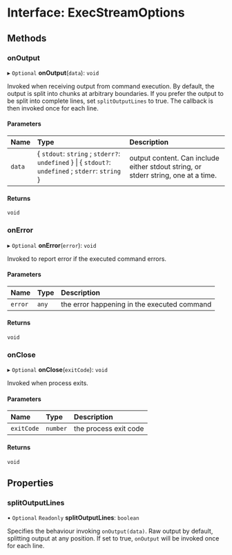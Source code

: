 # Interface: ExecStreamOptions


## Methods

### onOutput

▸ `Optional` **onOutput**(`data`): `void`

Invoked when receiving output from command execution.
By default, the output is split into chunks at arbitrary boundaries. If you prefer the output to be split into complete lines, set `splitOutputLines` to true. The callback is then invoked once for each line.

#### Parameters

| Name | Type | Description |
| :------ | :------ | :------ |
| `data` | { `stdout`: `string` ; `stderr?`: `undefined`  } \| { `stdout?`: `undefined` ; `stderr`: `string`  } | output content. Can include either stdout string, or stderr string, one at a time. |

#### Returns

`void`


### onError

▸ `Optional` **onError**(`error`): `void`

Invoked to report error if the executed command errors.

#### Parameters

| Name | Type | Description |
| :------ | :------ | :------ |
| `error` | `any` | the error happening in the executed command |

#### Returns

`void`


### onClose

▸ `Optional` **onClose**(`exitCode`): `void`

Invoked when process exits.

#### Parameters

| Name | Type | Description |
| :------ | :------ | :------ |
| `exitCode` | `number` | the process exit code |

#### Returns

`void`

## Properties

### splitOutputLines

• `Optional` `Readonly` **splitOutputLines**: `boolean`

Specifies the behaviour invoking `onOutput(data)`. Raw output by default, splitting output at any position. If set to true, `onOutput` will be invoked once for each line.

